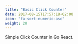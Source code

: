 ```yaml
---
title: "Basic Click Counter"
date: 2017-08-15T17:57:18+02:00
icon: "fa-sort-numeric-asc"
weight: 20
---
```


Simple Click Counter in Go React.